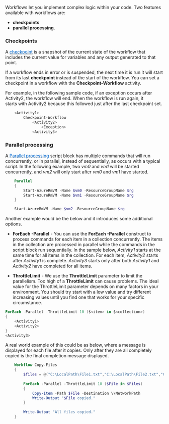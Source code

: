 

Workflows let you implement complex logic within your code. Two features available with workflows are:
 
- **checkpoints** 
- **parallel processing**.


### Checkpoints

A <a href="https://docs.microsoft.com/en-us/azure/automation/automation-powershell-workflow#checkpoints" target="_blank"><span style="color: #0066cc;" color="#0066cc">checkpoint</span></a> is a snapshot of the current state of the workflow that includes the current value for variables and any output generated to that point. 

If a workflow ends in error or is suspended, the next time it is run it will start from its last **checkpoint** instead of the start of the workflow. You can set a checkpoint in a workflow with the **Checkpoint-Workflow** activity. 

For example, in the following sample code, if an exception occurs after Activity2, the workflow will end. When the workflow is run again, it starts with Activity2 because this followed just after the last checkpoint set.

```PowerShell
    <Activity1>
        Checkpoint-Workflow
            <Activity2>
                <Exception>
            <Activity3>
```

### Parallel processing

A <a href="https://docs.microsoft.com/en-us/azure/automation/automation-powershell-workflow#parallel-processing" target="_blank"><span style="color: #0066cc;" color="#0066cc">Parallel processing</span></a> script block has multiple commands that will run concurrently, or in parallel, instead of sequentially, as occurs with a typical script. In the following example, two *vm0* and *vm1* will be started concurrently, and *vm2* will only start after *vm0* and *vm1* have started.

```PowerShell
    Parallel
    {
        Start-AzureRmVM -Name $vm0 -ResourceGroupName $rg  
        Start-AzureRmVM -Name $vm1 -ResourceGroupName $rg
    }

    Start-AzureRmVM -Name $vm2 -ResourceGroupName $rg  
```

Another example would be the below and it introduces some additional options.

- **ForEach -Parallel** - You can use the **ForEach -Parallel** construct to process commands for each item in a collection concurrently. The items in the collection are processed in parallel while the commands in the script block run sequentially. In the sample below, *Activity1* starts at the same time for all items in the collection. For each item, *Activity2* starts after *Activity1* is complete. *Activity3* starts only after both *Activity1* and *Activity2* have completed for all items.

- **ThrottleLimit** - We use the **ThrottleLimit** parameter to limit the parallelism. Too high of a **ThrottleLimit** can cause problems. The ideal value for the ThrottleLimit parameter depends on many factors in your environment. You should try start with a low value and try different increasing values until you find one that works for your specific circumstance.

```powershell
ForEach -Parallel -ThrottleLimit 10 ($<item> in $<collection>)
{
    <Activity1>
    <Activity2>
}
<Activity3>
```

A real world example of this could be as below, where a message is displayed for each file after it copies. Only after they are all completely copied is the final completion message displayed.

```powershell
    Workflow Copy-Files
    {
        $files = @("C:\LocalPath\File1.txt","C:\LocalPath\File2.txt","C:\LocalPath\File3.txt")
    
        ForEach -Parallel -ThrottleLimit 10 ($File in $Files)
        {
            Copy-Item -Path $File -Destination \\NetworkPath
            Write-Output "$File copied."
        }
    
        Write-Output "All files copied."
    }
```